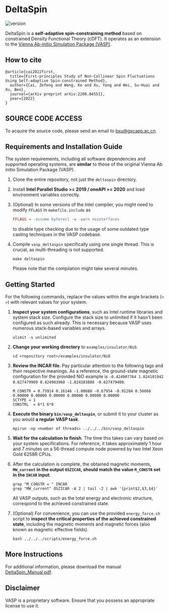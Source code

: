 # DeltaSpin

![version](https://img.shields.io/badge/version-1.0.2-blue)

DeltaSpin is a **self-adaptive spin-constraining method** based on constrained Density Functional Theory (cDFT). It operates as an extension to the [Vienna Ab-initio Simulation Package (VASP)](https://www.vasp.at/).

## How to cite

```
@article{cai2022first,
  title={First-principles Study of Non-Collinear Spin Fluctuations Using Self-adaptive Spin-constrained Method},
  author={Cai, Zefeng and Wang, Ke and Xu, Yong and Wei, Su-Huai and Xu, Ben},
  journal={arXiv preprint arXiv:2208.04551},
  year={2022}
}
```

<!-- ## ATTENTION
To ensure the submitted binary `bin\vasp_ncl` operates correctly, it needs a container with ubuntu 18.04 and oneapi ~= 2021 for runtime libraries. For instance, `ghcr.io/caizefeng/oneapi-hpckit:2021.2.0-ubuntu18.04`. Note, it is necessary to increase the shared memory size by passing the optional parameter `--shm-size` to the `docker run` command. -->

## SOURCE CODE ACCESS
To acquire the source code, please send an email to bxu@gscaep.ac.cn.

## Requirements and Installation Guide

The system requirements, including all software dependencies and supported operating systems, are **similar** to those of the original Vienna Ab initio Simulation Package (VASP).

1. Clone the entire repository, not just the `deltaspin` directory. 

2. Install **Intel Parallel Studio >= 2019 / oneAPI >= 2020** and load environment variables correctly.

3. (Optional) In some versions of the Intel compiler, you might need to modify `FFLAGS` in `makefile.include` as 
    ```makefile
    FFLAGS = -assume byterecl -w -warn nointerfaces
    ```
    to disable type checking due to the usage of some outdated type casting techniques in the VASP codebase.

4. Compile `vasp_deltaspin` specifically using one single thread. This is crucial, as multi-threading is not supported.
    ```shell
    make deltaspin
    ```
    Please note that the compilation might take several minutes.

## Getting Started

For the following commands, replace the values within the angle brackets (`< >`) with relevant values for your system.

1. **Inspect your system configurations**, such as Intel runtime libraries and system stack size. Configure the stack size to unlimited if it hasn't been configured as such already. This is necessary because VASP uses numerous stack-based variables and arrays.
    ```shell
    ulimit -s unlimited
    ```

2. **Change your working directory** to `examples/insulator/NiO`.
    ```shell
    cd <repository root>/examples/insulator/NiO
    ```

3. **Review the INCAR file**. Pay particular attention to the following tags and their respective meanings. As a reference, the ground-state magnetic configuration for the provided NiO example is `-0.424907764 1.024101942 0.627479909 0.424903960 -1.024103888 -0.627479400`.
    ```
    M_CONSTR = 0.75914 0.16146 -1.00688 -0.67954 -0.91284 0.56668 0.00000 0.00000 0.00000 0.00000 0.00000 0.00000 
    SCTYPE = 1
    CONSTRL  = 6*1 6*0
    ```

4. **Execute the binary `bin/vasp_deltaspin`**, or submit it to your cluster as you would **a regular VASP task**.
    ```shell
    mpirun -np <number of threads> ../../../bin/vasp_deltaspin
    ```

5. **Wait for the calculation to finish**. The time this takes can vary based on your system specifications. For reference, it takes approximately 1 hour and 7 minutes on a 56-thread compute node powered by two Intel Xeon Gold 6258R CPUs.

6. After the calculation is complete, the obtained magnetic moments, **`MW_current` in the output `OSZICAR`, should match the value `M_CONSTR` set in the `INCAR` input**. 
    ```shell
    grep "M_CONSTR = " INCAR
    grep "MW_current" OSZICAR -A 2 | tail -2 | awk '{print$2,$3,$4}'
    ```
    All VASP outputs, such as the total energy and electronic structure, correspond to the achieved constrained state.

7. (Optional) For convenience, you can use the provided `energy_force.sh` script to **inspect the critical properties of the achieved constrained state**, including the magnetic moments and magnetic forces (also known as magnetic effective fields).
      ```shell
      bash ../../../scripts/energy_force.sh
      ```

## More Instructions
For additional information, please download the manual [DeltaSpin_Manual.pdf](docs/DeltaSpin_Manual.pdf).

## Disclaimer
VASP is a proprietary software. Ensure that you possess an appropriate license to use it.

